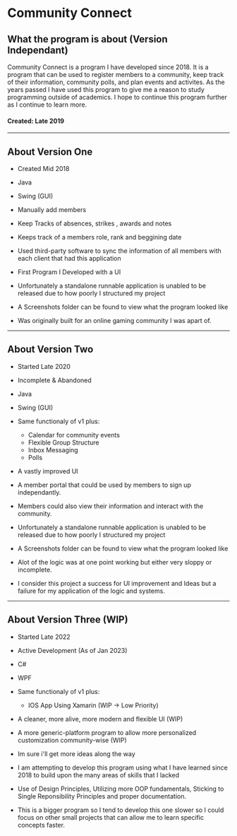 # Community Connect
## What the program is about (Version Independant)
Community Connect is a program I have developed since 2018. It is a program that can be used to register members to a community, keep track of their information, community polls, and plan events and activites. As the years passed I have used this program to give me a reason to study programming outside of academics. I hope to continue this program further as I continue to learn more.

#### Created: Late 2019

-----------------------------------------------------------------------------------------------------------------------------------------------------------------------
## About Version One
 - Created Mid 2018 
 - Java
 - Swing (GUI)
 
 - Manually add members
 - Keep Tracks of absences, strikes , awards and notes
 - Keeps track of a members role, rank and beggining date
 - Used third-party software to sync the information of all members with each client that had this application
 
 - First Program I Developed with a UI
 - Unfortunately a standalone runnable application is unabled to be released due to how poorly I structured my project
 - A Screenshots folder can be found to view what the program looked like
 - Was originally built for an online gaming community I was apart of.
-----------------------------------------------------------------------------------------------------------------------------------------------------------------------
 ## About Version Two
 - Started Late 2020
 - Incomplete & Abandoned
 - Java
 - Swing (GUI)
 
 - Same functionaly of v1 plus:
    - Calendar for community events
    - Flexible Group Structure
    - Inbox Messaging
    - Polls
 - A vastly improved UI
 - A member portal that could be used by members to sign up independantly.
 - Members could also view their information and interact with the community.
 - Unfortunately a standalone runnable application is unabled to be released due to how poorly I structured my project
 - A Screenshots folder can be found to view what the program looked like
 
 - Alot of the logic was at one point working but either very sloppy or incomplete.
 - I consider this project a success for UI improvement and Ideas but a failure for my application of the logic and systems.
 ----------------------------------------------------------------------------------------------------------------------------------------------------------------------
 ## About Version Three (WIP)
  - Started Late 2022
  - Active Development (As of Jan 2023)
  - C#
  - WPF
  
  - Same functionaly of v1 plus:
    - IOS App Using Xamarin (WIP -> Low Priority)
  - A cleaner, more alive, more modern and flexible UI (WIP)
  - A more generic-platform program to allow more personalized customization community-wise (WIP)
  - Im sure i'll get more ideas along the way
 
  - I am attempting to develop this program using what I have learned since 2018 to build upon the many areas of skills that I lacked
  - Use of Design Principles, Utilizing more OOP fundamentals, Sticking to Single Reponsibility Principles and proper documentation.
  - This is a bigger program so I tend to develop this one slower so I could focus on other small projects that can allow me to learn specific concepts faster.
  
